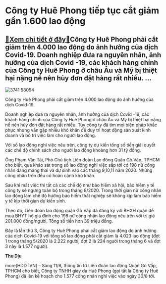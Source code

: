 Công ty Huê Phong tiếp tục cắt giảm gần 1.600 lao động
======================================================

[:gift:Xem chi tiết ở đây:gift:](https://hddtvn.com/cong-ty-hue-phong-tiep-tuc-cat-giam-gan-1-600-lao-dong/)Công ty Huê Phong phải cắt giảm trên 4.000 lao động do ảnh hưởng của dịch Covid-19. Doanh nghiệp đưa ra nguyên nhân, ảnh hưởng của dịch Covid -19, các khách hàng chính của Công ty Huê Phong ở châu Âu và Mỹ bị thiệt hại nặng nề nên hủy đơn đặt hàng rất nhiều. …
--------------------------------------------------------------------------------------------------------------------------------------------------------------------------------------------------------------------------------------------------------------------





![3741 58054](https://haiquanonline.com.vn/stores/news_dataimages/diunt/082020/11/10/in_article/3741_58054.jpg?rt=20200811104828 "Công ty Huê Phong ")


Công ty Huê Phong phải cắt giảm trên 4.000 lao động do ảnh hưởng của dịch Covid-19.



Doanh nghiệp đưa ra nguyên nhân, ảnh hưởng của dịch Covid -19, các khách hàng chính của Công ty Huê Phong ở châu Âu và Mỹ bị thiệt hại nặng nề nên hủy đơn đặt hàng rất nhiều. Tuy công ty đã tìm mọi biện pháp khắc phục nhưng vẫn gặp nhiều khó khăn để duy trì hoạt động sản xuất kinh doanh và bố trí việc làm cho người lao động.


Với số lao động nghỉ việc nêu trên, công ty dự kiến tổng số tiền giải quyết các chế độ chính sách cho người lao động khoảng hơn 31 tỷ đồng.


Ông Phạm Văn Tài, Phó Chủ tịch Liên đoàn Lao đông Quận Gò Vấp, TPHCM cho biết, qua khảo sát trong số lao động nghỉ việc sắp tới có 198 nữ công nhân đang mang thai và dự sinh vào các tháng 9,10,11 năm 2020. Những công nhân trên đều có hoàn cảnh khó khăn.


Sau khi mất việc thì tất cả các chế độ như bảo hiểm xã hội, bảo hiểm y tế công ty sẽ ngưng toàn bộ trong tháng 8/2020. Trong thời gian nữ công nhân lao động làm chế độ hưởng bảo hiểm thất nghiệp sẽ không kịp làm bảo hiểm y tế kịp thời gian dự kiến sinh.


Theo đó, Liên đoàn lao động quận Gò Vấp đã đăng ký với BHXH quận để mua BHYT hộ gia đình cho 198 nữ công nhân lao động nêu trên với trị giá 201.000 đồng/người. Tổng số tiền hơn 39 triệu đồng.


Đây là lần thứ 3, Công ty Huê Phong phải cắt giảm lao động do ảnh hưởng của dịch Covid-19 với tổng số lao động phải cắt giảm là 4.023 lao động (đợt 1 trong tháng 5/2020 là 2.222 người, đợt 2 là 224 người trong tháng 6 và đợt 3 này là 1.577 người).




**Thu Dịu**



more(HDDTVN) – Sáng 11/8, thông tin từ Liên đoàn lao động Quận Gò Vấp, TPHCM cho biết, Công ty TNHH giày da Huê Phong (gọi tắt là Công ty Huê Phong) đã lên kế hoạch cho 1.577 công nhân nghỉ việc vào ngày 30/8 tới.

